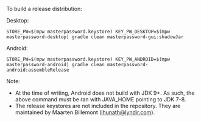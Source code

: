 To build a release distribution:

Desktop:

    STORE_PW=$(mpw masterpassword.keystore) KEY_PW_DESKTOP=$(mpw masterpassword-desktop) gradle clean masterpassword-gui:shadowJar

Android:

    STORE_PW=$(mpw masterpassword.keystore) KEY_PW_ANDROID=$(mpw masterpassword-android) gradle clean masterpassword-android:assembleRelease


Note:

 - At the time of writing, Android does not build with JDK 9+.  As such, the above command must be ran with JAVA_HOME pointing to JDK 7-8.
 - The release keystores are not included in the repository.  They are maintained by Maarten Billemont (lhunath@lyndir.com).
